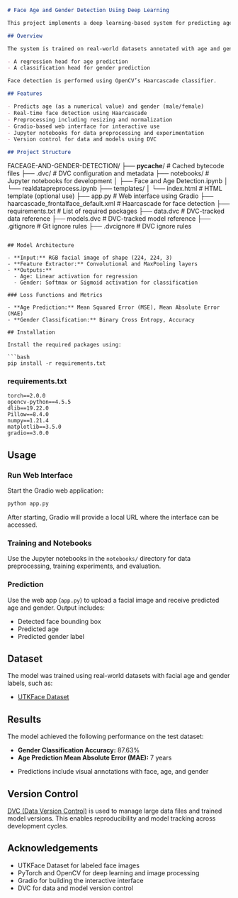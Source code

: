

```markdown
# Face Age and Gender Detection Using Deep Learning

This project implements a deep learning-based system for predicting age and gender from facial images. Built using PyTorch, OpenCV, and Gradio, it supports both web-based and command-line interfaces. The project also integrates DVC for dataset and model version control.

## Overview

The system is trained on real-world datasets annotated with age and gender labels. It uses a convolutional neural network (CNN) architecture with dual heads:

- A regression head for age prediction
- A classification head for gender prediction

Face detection is performed using OpenCV’s Haarcascade classifier.

## Features

- Predicts age (as a numerical value) and gender (male/female)
- Real-time face detection using Haarcascade
- Preprocessing including resizing and normalization
- Gradio-based web interface for interactive use
- Jupyter notebooks for data preprocessing and experimentation
- Version control for data and models using DVC

## Project Structure

```

FACEAGE-AND-GENDER-DETECTION/
├── **pycache**/                      # Cached bytecode files
├── .dvc/                             # DVC configuration and metadata
├── notebooks/                        # Jupyter notebooks for development
│   ├── Face and Age Detection.ipynb
│   └── realdatapreprocess.ipynb
├── templates/
│   └── index.html                    # HTML template (optional use)
├── app.py                            # Web interface using Gradio
├── haarcascade\_frontalface\_default.xml  # Haarcascade for face detection
├── requirements.txt                  # List of required packages
├── data.dvc                          # DVC-tracked data reference
├── models.dvc                        # DVC-tracked model reference
├── .gitignore                        # Git ignore rules
├── .dvcignore                        # DVC ignore rules

````

## Model Architecture

- **Input:** RGB facial image of shape (224, 224, 3)
- **Feature Extractor:** Convolutional and MaxPooling layers
- **Outputs:**
  - Age: Linear activation for regression
  - Gender: Softmax or Sigmoid activation for classification

### Loss Functions and Metrics

- **Age Prediction:** Mean Squared Error (MSE), Mean Absolute Error (MAE)
- **Gender Classification:** Binary Cross Entropy, Accuracy

## Installation

Install the required packages using:

```bash
pip install -r requirements.txt
````

### requirements.txt

```
torch==2.0.0
opencv-python==4.5.5
dlib==19.22.0
Pillow==8.4.0
numpy==1.21.4
matplotlib==3.5.0
gradio==3.0.0
```

## Usage

### Run Web Interface

Start the Gradio web application:

```bash
python app.py
```

After starting, Gradio will provide a local URL where the interface can be accessed.

### Training and Notebooks

Use the Jupyter notebooks in the `notebooks/` directory for data preprocessing, training experiments, and evaluation.

### Prediction

Use the web app (`app.py`) to upload a facial image and receive predicted age and gender. Output includes:

* Detected face bounding box
* Predicted age
* Predicted gender label

## Dataset

The model was trained using real-world datasets with facial age and gender labels, such as:

* [UTKFace Dataset](https://susanqq.github.io/UTKFace/)

## Results

The model achieved the following performance on the test dataset:

- **Gender Classification Accuracy:** 87.63%
- **Age Prediction Mean Absolute Error (MAE):**  7 years
* Predictions include visual annotations with face, age, and gender

## Version Control

[DVC (Data Version Control)](https://dvc.org/) is used to manage large data files and trained model versions. This enables reproducibility and model tracking across development cycles.

## Acknowledgements

* UTKFace Dataset for labeled face images
* PyTorch and OpenCV for deep learning and image processing
* Gradio for building the interactive interface
* DVC for data and model version control

```


```
